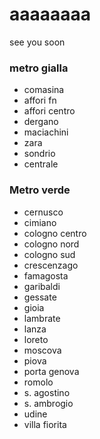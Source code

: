 # aaaaaaaa
see you soon
### metro gialla
- comasina
- affori fn
- affori centro
- dergano
- maciachini
- zara
- sondrio
- centrale
### Metro verde
- cernusco
- cimiano
- cologno centro
- cologno nord
- cologno sud
- crescenzago
- famagosta
- garibaldi
- gessate
- gioia
- lambrate
- lanza
- loreto
- moscova
- piova
- porta genova
- romolo
- s. agostino
- s. ambrogio
- udine
- villa fiorita